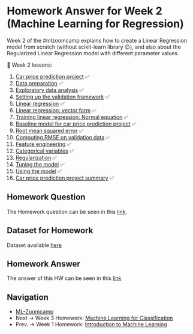 # Homework Answer for Week 2 (Machine Learning for Regression)
Week 2 of the #mlzoomcamp explains how to create a Linear Regression model from scratch (without scikit-learn library :wink:), and also about the Regularized Linear Regression model with different parameter values. 

:book: Week 2 lessons:
1. [Car price prediction project](https://github.com/alexeygrigorev/mlbookcamp-code/blob/master/course-zoomcamp/02-regression/01-car-price-intro.md) :white_check_mark:
2. [Data preparation](https://github.com/alexeygrigorev/mlbookcamp-code/blob/master/course-zoomcamp/02-regression) :white_check_mark:
3. [Exploratory data analysis](https://github.com/alexeygrigorev/mlbookcamp-code/blob/master/course-zoomcamp/02-regression/03-eda.md) :white_check_mark:
4. [Setting up the validation framework](https://github.com/alexeygrigorev/mlbookcamp-code/blob/master/course-zoomcamp/02-regression/04-validation-framework.md) :white_check_mark:
5. [Linear regression](https://github.com/alexeygrigorev/mlbookcamp-code/blob/master/course-zoomcamp/02-regression/05-linear-regression-simple.md) :white_check_mark:
6. [Linear regression: vector form](https://github.com/alexeygrigorev/mlbookcamp-code/blob/master/course-zoomcamp/02-regression/06-linear-regression-vector.md) :white_check_mark:
7. [Training linear regression: Normal equation](https://github.com/alexeygrigorev/mlbookcamp-code/blob/master/course-zoomcamp/02-regression/07-linear-regression-training.md) :white_check_mark:
8. [Baseline model for car price prediction project](https://github.com/alexeygrigorev/mlbookcamp-code/blob/master/course-zoomcamp/02-regression/08-baseline-model.md) :white_check_mark:
9. [Root mean squared error](https://github.com/alexeygrigorev/mlbookcamp-code/blob/master/course-zoomcamp/02-regression/09-rmse.md) :white_check_mark:
10. [Computing RMSE on validation data](https://github.com/alexeygrigorev/mlbookcamp-code/blob/master/course-zoomcamp/02-regression/10-car-price-validation.md) :white_check_mark:
11. [Feature engineering](https://github.com/alexeygrigorev/mlbookcamp-code/blob/master/course-zoomcamp/02-regression/11-feature-engineering.md) :white_check_mark:
12. [Categorical variables](https://github.com/alexeygrigorev/mlbookcamp-code/blob/master/course-zoomcamp/02-regression/12-categorical-variables.md) :white_check_mark:
13. [Regularization](https://github.com/alexeygrigorev/mlbookcamp-code/blob/master/course-zoomcamp/02-regression/13-regularization.md) :white_check_mark:
14. [Tuning the model](https://github.com/alexeygrigorev/mlbookcamp-code/blob/master/course-zoomcamp/02-regression/14-tuning-model.md) :white_check_mark:
15. [Using the model](https://github.com/alexeygrigorev/mlbookcamp-code/blob/master/course-zoomcamp/02-regression/15-using-model.md) :white_check_mark:
16. [Car price prediction project summary](https://github.com/alexeygrigorev/mlbookcamp-code/blob/master/course-zoomcamp/02-regression/16-summary.md) :white_check_mark:

## Homework Question
The Homework question can be seen in this [link](https://github.com/alexeygrigorev/mlbookcamp-code/blob/master/course-zoomcamp/02-regression/homework.md).

## Dataset for Homework
Dataset available [here](https://raw.githubusercontent.com/madityarafip/My-Machine-Learning/main/Dataset/AB_NYC_2019.csv)

## Homework Answer
The answer of this HW can be seen in this [link](https://github.com/madityarafip/My-Machine-Learning/blob/main/ML-Zoomcamp/HW-Week-2/MLZoomcamp_HW2.ipynb)

## Navigation
* [ML-Zoomcamp](https://github.com/madityarafip/My-Machine-Learning/tree/main/ML-Zoomcamp)
* Next  -> Week 3 Homework: [Machine Learning for Classification](https://github.com/madityarafip/My-Machine-Learning/tree/main/ML-Zoomcamp/HW-Week-3)
* Prev. -> Week 1 Homework: [Introduction to Machine Learning](https://github.com/madityarafip/My-Machine-Learning/tree/main/ML-Zoomcamp/HW-Week-1)
